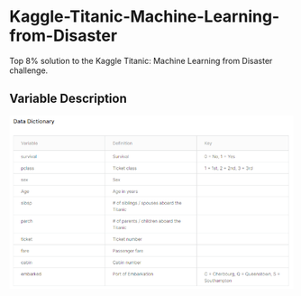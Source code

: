 # Kaggle-Titanic-Machine-Learning-from-Disaster
Top 8% solution to the Kaggle Titanic: Machine Learning from Disaster challenge.

## Variable Description
![Variable Description](https://github.com/AinaEmmanuel/Kaggle-Titanic-Machine-Learning-from-Disaster/blob/master/Variable%20Description.png)

